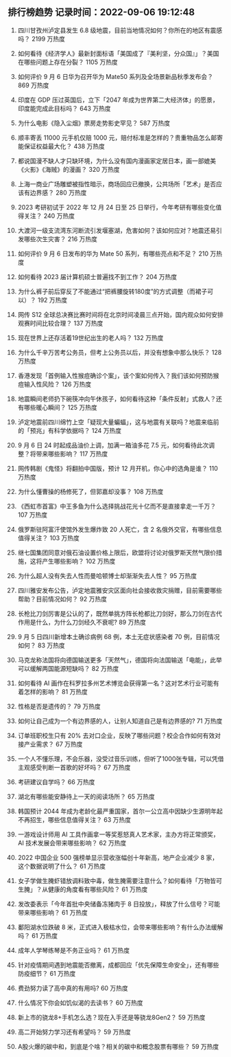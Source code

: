 
## 排行榜趋势 记录时间：2022-09-06 19:12:48
  
  1. 四川甘孜州泸定县发生 6.8 级地震，目前当地情况如何？你所在的地区有震感吗？ 2199 万热度
    
  2. 如何看待《经济学人》最新封面标语「美国成了『美利坚，分众国』」？美国在哪些问题上存在分裂？ 1105 万热度
    
  3. 如何评价 9 月 6 日华为召开华为 Mate50 系列及全场景新品秋季发布会？ 869 万热度
    
  4. 印度在 GDP 压过英国后，立下「2047 年成为世界第二大经济体」的愿景，印度能完成此目标吗？ 643 万热度
    
  5. 为什么电影《隐入尘烟》票房走势影史罕见？ 587 万热度
    
  6. 顺丰寄丢 11000 元手机仅赔 1000 元，赔付标准是怎样的？贵重物品怎么邮寄能保证权益最大化？ 438 万热度
    
  7. 都说国漫不缺人才只缺环境，为什么没有国内漫画家定居日本，画一部媲美《火影》《海贼》的漫画？ 320 万热度
    
  8. 上海一商业广场雕塑被指性暗示，商场回应已撤换，公共场所「艺术」是否应该有边界感？ 280 万热度
    
  9. 2023 考研初试于 2022 年 12 月 24 日至 25 日举行，今年考研有哪些变化值得关注？ 240 万热度
    
  10. 大渡河一级支流湾东河断流引发堰塞湖，危害如何？该如何应对？地震还易引发哪些次生灾害？ 216 万热度
    
  11. 如何评价 9 月 6 日发布的华为 Mate 50 系列，有哪些亮点和不足？ 210 万热度
    
  12. 如何看待 2023 届计算机硕士普遍找不到工作？ 204 万热度
    
  13. 为什么裤子前后穿反了不能通过“把裤腰旋转180度”的方式调整（而裙子可以）？ 192 万热度
    
  14. 网传 S12 全球总决赛比赛时间将在北京时间凌晨三点开始，国内观众如何安排观赛时间比较合理？ 137 万热度
    
  15. 现在世界上还存活着19世纪出生的老人吗？ 132 万热度
    
  16. 为什么千辛万苦考公务员，但考上公务员以后，并没有想象中那么快乐？ 128 万热度
    
  17. 香港发现「首例输入性猴痘确诊个案」，该个案如何传入？我们该如何预防猴痘输入性风险？ 126 万热度
    
  18. 地震瞬间老师扔下碗筷冲向午休孩子，如何看待这种「条件反射」式救人？还有哪些暖心瞬间？ 125 万热度
    
  19. 泸定地震前四川绵竹上空「疑现大量蝙蝠」，这与地震有关联吗？地震来临前的「预兆」有科学依据吗？ 124 万热度
    
  20. 9 月 6 日 24 时起成品油价上调，加满一箱油多花 7.5 元，如何看待此次调整？将带来哪些影响？ 117 万热度
    
  21. 网传韩剧《鬼怪》将翻拍中国版，预计 12 月开机，你心中的选角是谁？ 110 万热度
    
  22. 为什么懂曹操的杨修死了，但郭嘉却没事？ 108 万热度
    
  23. 《西虹市首富》中王多鱼为什么选择挑战花光十亿而不是直接拿走一千万？ 107 万热度
    
  24. 俄罗斯驻阿富汗使馆外发生爆炸致 20 人死亡，含 2 名俄外交官，有哪些信息值得关注？ 103 万热度
    
  25. 继七国集团同意对俄石油设置价格上限后，欧盟将讨论对俄罗斯天然气限价措施，这将产生哪些影响？ 102 万热度
    
  26. 为什么超人没有失去人性而曼哈顿博士却渐渐失去人性？ 95 万热度
    
  27. 四川雅安发布公告，泸定地震雅安灾区面向社会接收救灾捐赠，目前需要哪些帮助？目前情况如何？ 92 万热度
    
  28. 长枪比刀剑厉害是公认的了，既然单挑方阵长枪都比刀剑好，那么刀剑在古代作用是什么，为什么刀剑经久不衰呢? 89 万热度
    
  29. 9 月 5 日四川新增本土确诊病例 68 例，本土无症状感染者 70 例，目前情况如何？ 83 万热度
    
  30. 马克龙称法国将向德国输送更多「天然气」，德国将向法国输送「电能」，此举可以缓解两国能源短缺吗？ 82 万热度
    
  31. 如何看待 AI 画作在科罗拉多州艺术博览会获得第一名？这对艺术行业可能有着怎样的影响？ 81 万热度
    
  32. 性格是否是遗传的？ 79 万热度
    
  33. 如何让自己成为一个有边界感的人，让别人知道自己是有边界感的? 71 万热度
    
  34. 订单班职校生只有 20% 去对口企业，反映了哪些问题？校企合作如何有效对接产业需求？ 67 万热度
    
  35. 一个人不懂乐理，不会乐器，没受过音乐训练，但听了1000张专辑，可以凭借主观感受判断一首歌的好坏吗？ 67 万热度
    
  36. 考研建议自学吗？ 66 万热度
    
  37. 湖北有哪些能安静待上一天的阅读场所？ 65 万热度
    
  38. 韩国预计 2044 年成为老龄化最严重国家，首尔一公立高中因缺少生源明年起不再招生，哪些信息值得关注？ 63 万热度
    
  39. 一游戏设计师用 AI 工具作画拿一等奖惹怒真人艺术家，主办方将正常颁奖，AI 技术发展会带来哪些影响？ 62 万热度
    
  40. 2022 中国企业 500 强榜单显示营收涨幅创十年新高，地产企业减少 8 家，这个数据说明了什么？ 61 万热度
    
  41. 女子学做生腌虾错放调料致中毒，做生腌需要注意什么？如何看待「万物皆可生腌」？从健康的角度看有哪些风险？ 61 万热度
    
  42. 发改委表示「今年首批中央储备冻猪肉于 8 日投放」，释放了什么信号？可能带来哪些影响？ 61 万热度
    
  43. 鄱阳湖水位跌破 8 米，正式进入极枯水位，会带来哪些影响？有什么办法缓解吗？ 61 万热度
    
  44. 成年人学琴练琴是不务正业吗？ 61 万热度
    
  45. 针对疫情期间遇到地震能否撤离，成都回应「优先保障生命安全」，还有哪些防疫细节？ 61 万热度
    
  46. 费劲努力读了高中真的有用吗? 60 万热度
    
  47. 什么情况下你会如饥似渴的去读书？ 60 万热度
    
  48. 新上市的骁龙8+手机怎么选？现在入手还是等骁龙8Gen2？ 59 万热度
    
  49. 高二开始努力学习还有希望吗？ 59 万热度
    
  50. A股火爆的碳中和，到底是个啥？相关的碳中和概念股票有哪些？ 59 万热度
    